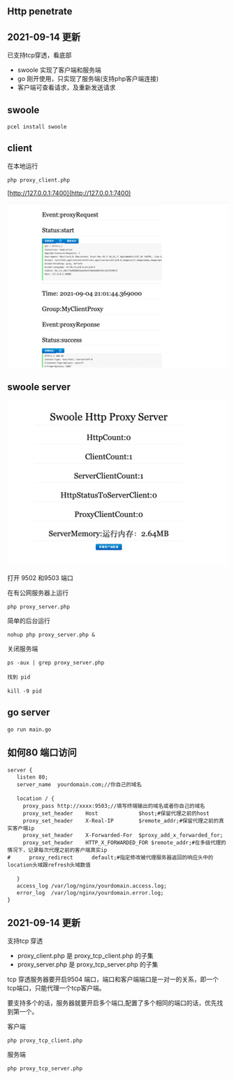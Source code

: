 ## Http  penetrate


 ## 2021-09-14 更新

 已支持tcp穿透，看底部


* swoole 实现了客户端和服务端
* go 刚开使用，只实现了服务端(支持php客户端连接)
* 客户端可查看请求，及重新发送请求

## swoole

```
pcel install swoole
```

## client 

在本地运行

```
php proxy_client.php
```
[http://127.0.0.1:7400](http://127.0.0.1:7400)

![](./WechatIMG585.png)

## swoole server

![](./WechatIMG586.png)

打开 9502 和9503 端口

在有公网服务器上运行


```
php proxy_server.php
```

简单的后台运行
```
nohup php proxy_server.php &
```

关闭服务端
```
ps -aux | grep proxy_server.php

找到 pid

kill -9 pid
```

 ## go server

 ```
 go run main.go
 ``` 


 ## 如何80 端口访问

 ```
 server {
    listen 80;
    server_name  yourdomain.com;//你自己的域名

    location / {
      proxy_pass http://xxxx:9503;//填写终端输出的域名或者你自己的域名
      proxy_set_header    Host             $host;#保留代理之前的host
      proxy_set_header    X-Real-IP        $remote_addr;#保留代理之前的真实客户端ip
      proxy_set_header    X-Forwarded-For  $proxy_add_x_forwarded_for;
      proxy_set_header    HTTP_X_FORWARDED_FOR $remote_addr;#在多级代理的情况下，记录每次代理之前的客户端真实ip
#      proxy_redirect      default;#指定修改被代理服务器返回的响应头中的location头域跟refresh头域数值

    }
    access_log /var/log/nginx/yourdomain.access.log;
    error_log  /var/log/nginx/yourdomain.error.log;
}

 ```



 ## 2021-09-14 更新

支持tcp 穿透

 * proxy_client.php 是  proxy_tcp_client.php 的子集
 * proxy_server.php 是  proxy_tcp_server.php 的子集

tcp 穿透服务器要开启9504 端口，端口和客户端端口是一对一的关系，即一个tcp端口，只能代理一个tcp客户端。

要支持多个的话，服务器就要开启多个端口,配置了多个相同的端口的话，优先找到第一个。

客户端
```
php proxy_tcp_client.php
```

服务端
```
php proxy_tcp_server.php
```
